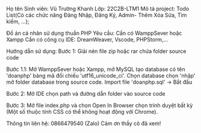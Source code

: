 Họ tên Sinh viên: Vũ Trường Khanh
Lớp: 22C2B-LTM1
Mô tả project: Todo List(Có các chức năng Đăng Nhập, Đăng Ký, Admin- Thêm Xóa Sửa, Tìm kiếm, ...);

Đồ án cá nhân sử dụng thuần PHP
Yêu cầu:
Cần có WamppSever hoặc Xampp
Cần có công cụ IDE: DreamWeaver, Vscode, PHPStorm,...

Hướng dẫn sử dụng:
Bước 1: Giải nén file zip hoặc rar chứa folder source code

Bước 1.1: Mở WamppSever hoặc Xampp, mở MySQL tạo database có tên 'doanphp' bảng mã đối chiếu 'utf16_unicode_ci'.
	Chọn database chọn 'nhập' mở folder database trong source code. 
	Import file 'doanphp.sql' -> Bắt đầu

Bước 2: Mở IDE chọn path và đường dẫn folder vào source code

Bước 3: Mở file index.php và chọn Open In Browser chọn trình duyệt bất kỳ (Một số thuộc tính CSS có thể không hoạt động với Chrome).

Thông tin liên hệ: 0866479540 (Zalo)
Cảm ơn thầy cô đã xem!